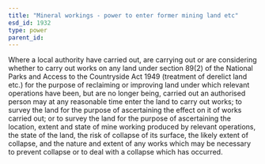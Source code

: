 ```yaml
---
title: "Mineral workings - power to enter former mining land etc"
esd_id: 1932
type: power
parent_id:  
---
```


Where a local authority have carried out, are carrying out or are considering whether to carry out works on any land under section 89(2) of the National Parks and Access to the Countryside Act 1949 (treatment of derelict land etc.) for the purpose of reclaiming or improving land under which relevant operations have been, but are no longer being, carried out an authorised person may at any reasonable time enter the land to carry out works; to survey the land for the purpose of ascertaining the effect on it of works carried out; or to survey the land for the purpose of ascertaining the location, extent and state of mine working produced by relevant operations, the state of the land, the risk of collapse of its surface, the likely extent of collapse, and the nature and extent of any works which may be necessary to prevent collapse or to deal with a collapse which has occurred.

